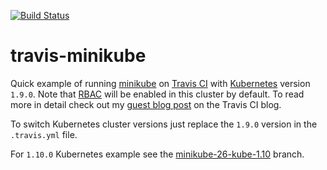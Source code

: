 [![Build Status](https://travis-ci.org/julglotain/travis-minikube.svg?branch=master)](https://travis-ci.org/julglotain/travis-minikube)

# travis-minikube

Quick example of running [minikube](https://github.com/kubernetes/minikube) on [Travis CI](https://travis-ci.org/) with [Kubernetes](https://github.com/kubernetes/kubernetes) version `1.9.0`. Note that [RBAC](https://kubernetes.io/docs/admin/authorization/rbac/) will be enabled in this cluster by default.
To read more in detail check out my [guest blog post](https://blog.travis-ci.com/2017-10-26-running-kubernetes-on-travis-ci-with-minikube) on the Travis CI blog.


To switch Kubernetes cluster versions just replace the `1.9.0` version in the `.travis.yml` file.

For `1.10.0` Kubernetes example see the [minikube-26-kube-1.10](https://github.com/julglotain/travis-minikube/tree/minikube-26-kube-1.10) branch.
